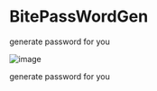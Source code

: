 # BitePassWordGen

generate password for you

![image](https://user-images.githubusercontent.com/113308968/191330906-53ccb0a8-c31b-4fe5-8586-5bcc6569a23b.png)


generate password for you
